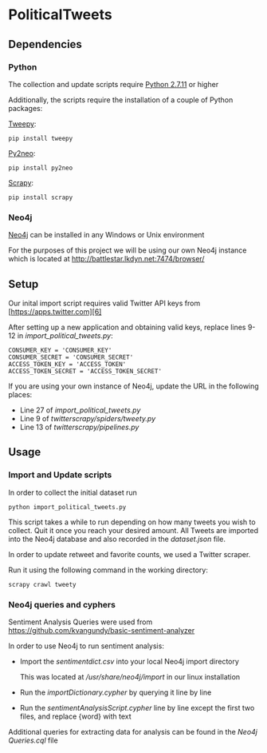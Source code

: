 # PoliticalTweets

## Dependencies

### Python

The collection and update scripts require [Python 2.7.11][1] or
higher

Additionally, the scripts require the installation of a couple of Python packages:

[Tweepy][2]:

	pip install tweepy

[Py2neo][3]:

	pip install py2neo

[Scrapy][4]:

	pip install scrapy

### Neo4j

[Neo4j][5] can be installed in any Windows or Unix environment

For the purposes of this project we will be using our own Neo4j instance which is located at <http://battlestar.lkdyn.net:7474/browser/>

## Setup

Our inital import script requires valid Twitter API keys from [https://apps.twitter.com][6]

After setting up a new application and obtaining valid keys, replace lines 9-12 in *import\_political\_tweets.py*:

    CONSUMER_KEY = 'CONSUMER_KEY'
    CONSUMER_SECRET = 'CONSUMER_SECRET'
    ACCESS_TOKEN_KEY = 'ACCESS_TOKEN'
    ACCESS_TOKEN_SECRET = 'ACCESS_TOKEN_SECRET'
    
If you are using your own instance of Neo4j, update the URL in the following places:

* Line 27 of *import\_political\_tweets.py*
* Line 9 of *twitterscrapy/spiders/tweety.py*
* Line 13 of *twitterscrapy/pipelines.py*

## Usage

### Import and Update scripts

In order to collect the initial dataset run

	python import_political_tweets.py
	
This script takes a while to run depending on how many tweets you wish to collect. Quit it once you reach your desired amount. All Tweets are imported into the Neo4j database and also recorded in the *dataset.json* file.

In order to update retweet and favorite counts, we used a Twitter scraper.

Run it using the following command in the working directory:

	scrapy crawl tweety


### Neo4j queries and cyphers

Sentiment Analysis Queries were used from <https://github.com/kvangundy/basic-sentiment-analyzer>

In order to use Neo4j to run sentiment analysis:

* Import the *sentimentdict.csv* into your local Neo4j import directory
	
	This was located at */usr/share/neo4j/import* in our linux installation
  
* Run the *importDictionary.cypher* by querying it line by line
* Run the *sentimentAnalysisScript.cypher* line by line except the first two files, and replace {word} with text

Additional queries for extracting data for analysis can be found in the *Neo4j Queries.cql* file

[1]:	https://www.python.org/downloads/release/python-2711/
[2]:	https://github.com/tweepy/tweepy
[3]:	http://py2neo.org/v3/
[4]:	http://scrapy.org
[5]:	http://neo4j.com/download/
[6]:	https://apps.twitter.com